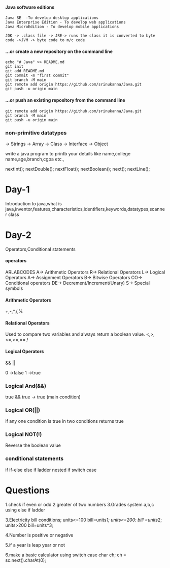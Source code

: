 #### Java software editions
 ```
 Java SE  -To develop desktop applications
 Java Enterprise Edition - To develop web applications
 Java MicroEdition - To develop mobile applications

 JDK -> .class file -> JRE-> runs the class it is converted to byte code ->JVM -> byte code to m/c code
 ```

#### …or create a new repository on the command line
```
echo "# Java" >> README.md
git init
git add README.md
git commit -m "first commit"
git branch -M main
git remote add origin https://github.com/srinukanna/Java.git
git push -u origin main
```

#### …or push an existing repository from the command line
```
git remote add origin https://github.com/srinukanna/Java.git
git branch -M main
git push -u origin main
```

### non-primitive datatypes

-> Strings
-> Array
-> Class
-> Interface
-> Object

write a java program to printb your details like name,college name,age,branch,cgpa etc.,

nextInt();
nextDouble();
nextFloat();
nextBoolean();
next();
nextLine();

# Day-1
Introduction to java,what is java,inventor,features,characteristics,identifiers,keywords,datatypes,scanner class

# Day-2
Operators,Conditional statements

#### operators
ARLABCODES
A-> Arithmetic Operators
R-> Relational Operators
L-> Logical Operators
A-> Assignment Operators
B-> Bitwise Operators
CO-> Conditional operators
DE-> Decrement/Increment(Unary)
S-> Special symbols

#### Arithmetic Operators
+,-,*,/,%

#### Relational Operators
Used to compare two variables and always return a boolean value.
<,>,<=,>=,==,!

#### Logical Operators
&&
||

0 ->false
1 ->true

### Logical And(&&)
true && true -> true (main condition)

### Logical OR(||)
 if any one condition is true in two conditions returns true

### Logical NOT(!)
  Reverse the boolean value

### conditional statements
if
if-else
else if ladder
nested if
switch case
# Questions
1.check if even or odd
2.greater of two numbers
3.Grades system a,b,c using else if ladder

3.Electricity bill
conditions;
units<=100
bill=units*1;
units<=200:
bill =units*2;
units>200
bill=units*3;

4.Number is positive or negative

5.if a year is leap year or not

6.make a basic calculator using switch case
 char ch;
 ch = sc.next().charAt(0);

